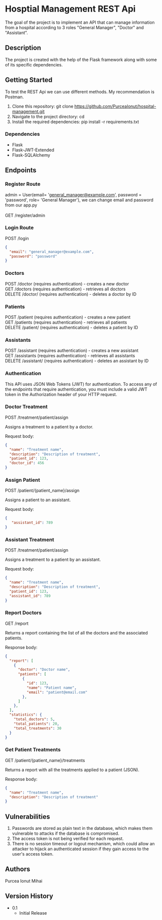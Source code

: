 # Hosptial Management REST Api

The goal of the project is to implement an API that can manage information from a hospital according to 3 roles "General Manager", "Doctor" and "Assistant".

## Description

The project is created with the help of the Flask framework along with some of its specific dependencies.

## Getting Started
To test the REST Api we can use different methods. My recommendation is Postman.

1. Clone this repository: git clone https://github.com/PurceaIonut/hospital-management.git <br />
2. Navigate to the project directory: cd <repository-name> <br />
3. Install the required dependencies: pip install -r requirements.txt <br />


### Dependencies

* Flask
* Flask-JWT-Extended
* Flask-SQLAlchemy


## Endpoints
### Register Route
admin = User(email= 'general_manager@example.com', password = 'password', role= 'General Manager'), we can change email and password from our app.py <br />
<br />
GET /register/admin

### Login Route
POST /login <br />

``` json
{
  "email": "general_manager@example.com",
  "password": "password"
}
```

### Doctors
POST /doctor (requires authentication) - creates a new doctor <br />
GET /doctors (requires authentication) - retrieves all doctors <br />
DELETE /doctor/<id> (requires authentication) - deletes a doctor by ID <br />
### Patients<br />
POST /patient (requires authentication) - creates a new patient <br />
GET /patients (requires authentication) - retrieves all patients <br />
DELETE /patient/<id> (requires authentication) - deletes a patient by ID <br />
### Assistants <br />
POST /assistant (requires authentication) - creates a new assistant <br />
GET /assistants (requires authentication) - retrieves all assistants <br />
DELETE /assistant/<id> (requires authentication) - deletes an assistant by ID <br />
### Authentication <br />
This API uses JSON Web Tokens (JWT) for authentication. To access any of the endpoints that require authentication, you must include a valid JWT token in the Authorization header of your HTTP request.
<br />

### Doctor Treatment
POST /treatment/patient/assign

Assigns a treatment to a patient by a doctor.

Request body:
 
``` json
{
  "name": "Treatment name",
  "description": "Description of treatment",
  "patient_id": 123,
  "doctor_id": 456
}
```
### Assign Patient
POST /patient/{patient_name}/assign

Assigns a patient to an assistant.

Request body:

``` json
{
   "assistant_id": 789
}
```

### Assistant Treatment
POST /treatment/patient/assign

Assigns a treatment to a patient by an assistant.

Request body:

``` json
{
  "name": "Treatment name",
  "description": "Description of treatment",
  "patient_id": 123,
  "assistant_id": 789
}
```

### Report Doctors

GET /report

Returns a report containing the list of all the doctors and the associated patients.

Response body:

``` json
{
  "report": [
    {
      "doctor": "Doctor name",
      "patients": [
        {
          "id": 123,
          "name": "Patient name",
          "email": "patient@email.com"
        },
      ]
    },
  ],
  "statistics": {
    "total_doctors": 5,
    "total_patients": 20,
    "total_treatments": 30
  }
}
```

### Get Patient Treatments
GET /patient/{patient_name}/treatments

Returns a report with all the treatments applied to a patient (JSON).

Response body:
``` json
{
  "name": "Treatment name",    
  "description": "Description of treatment"
}
```
## Vulnerabilities
1. Passwords are stored as plain text in the database, which makes them vulnerable to attacks if the database is compromised. <br />
2. The access token is not being verified for each request. <br />
3. There is no session timeout or logout mechanism, which could allow an attacker to hijack an authenticated session if they gain access to the user's access token.


## Authors

Purcea Ionut Mihai

## Version History

* 0.1
    * Initial Release


